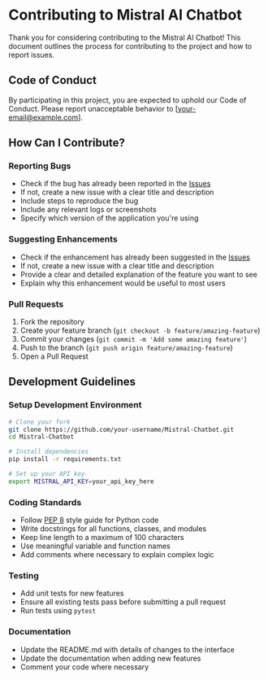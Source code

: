 # Contributing to Mistral AI Chatbot

Thank you for considering contributing to the Mistral AI Chatbot! This document outlines the process for contributing to the project and how to report issues.

## Code of Conduct

By participating in this project, you are expected to uphold our Code of Conduct. Please report unacceptable behavior to [your-email@example.com].

## How Can I Contribute?

### Reporting Bugs

- Check if the bug has already been reported in the [Issues](https://github.com/koopatroopa787/Mistral-Chatbot/issues)
- If not, create a new issue with a clear title and description
- Include steps to reproduce the bug
- Include any relevant logs or screenshots
- Specify which version of the application you're using

### Suggesting Enhancements

- Check if the enhancement has already been suggested in the [Issues](https://github.com/koopatroopa787/Mistral-Chatbot/issues)
- If not, create a new issue with a clear title and description
- Provide a clear and detailed explanation of the feature you want to see
- Explain why this enhancement would be useful to most users

### Pull Requests

1. Fork the repository
2. Create your feature branch (`git checkout -b feature/amazing-feature`)
3. Commit your changes (`git commit -m 'Add some amazing feature'`)
4. Push to the branch (`git push origin feature/amazing-feature`)
5. Open a Pull Request

## Development Guidelines

### Setup Development Environment

```bash
# Clone your fork
git clone https://github.com/your-username/Mistral-Chatbot.git
cd Mistral-Chatbot

# Install dependencies
pip install -r requirements.txt

# Set up your API key
export MISTRAL_API_KEY=your_api_key_here
```

### Coding Standards

- Follow [PEP 8](https://www.python.org/dev/peps/pep-0008/) style guide for Python code
- Write docstrings for all functions, classes, and modules
- Keep line length to a maximum of 100 characters
- Use meaningful variable and function names
- Add comments where necessary to explain complex logic

### Testing

- Add unit tests for new features
- Ensure all existing tests pass before submitting a pull request
- Run tests using `pytest`

### Documentation

- Update the README.md with details of changes to the interface
- Update the documentation when adding new features
- Comment your code where necessary
